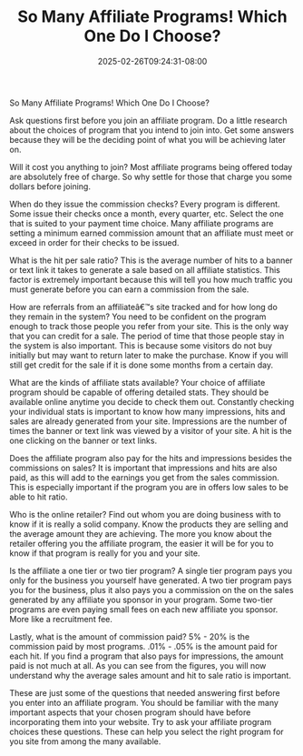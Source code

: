 ﻿---
title: "So Many Affiliate Programs! Which One Do I Choose?"
date: 2025-02-26T09:24:31-08:00
description: "10 affiliate marketing Tips for Web Success"
featured_image: "/images/10 affiliate marketing.jpg"
tags: ["10 affiliate marketing"]
---

So Many Affiliate Programs! Which One Do I Choose? 

Ask questions first before you join an affiliate program. Do a little research about the choices of program that you intend to join into. Get some answers because they will be the deciding point of what you will be achieving later on. 

Will it cost you anything to join? Most affiliate programs being offered today are absolutely free of charge. So why settle for those that charge you some dollars before joining.

When do they issue the commission checks? Every program is different. Some issue their checks once a month, every quarter, etc. Select the one that is suited to your payment time choice. Many affiliate programs are setting a minimum earned commission amount that an affiliate must meet or exceed in order for their checks to be issued. 

What is the hit per sale ratio? This is the average number of hits to a banner or text link it takes to generate a sale based on all affiliate statistics. This factor is extremely important because this will tell you how much traffic you must generate before you can earn a commission from the sale. 

How are referrals from an affiliateâ€™s site tracked and for how long do they remain in the system? You need to be confident on the program enough to track those people you refer from your site. This is the only way that you can credit for a sale. The period of time that those people stay in the system is also important. This is because some visitors do not buy initially but may want to return later to make the purchase. Know if you will still get credit for the sale if it is done some months from a certain day. 

What are the kinds of affiliate stats available? Your choice of affiliate program should be capable of offering detailed stats. They should be available online anytime you decide to check them out. Constantly checking your individual stats is important to know how many impressions, hits and sales are already generated from your site. Impressions are the number of times the banner or text link was viewed by a visitor of your site. A hit is the one clicking on the banner or text links.

Does the affiliate program also pay for the hits and impressions besides the commissions on sales? It is important that impressions and hits are also paid, as this will add to the earnings you get from the sales commission. This is especially important if the program you are in offers low sales to be able to hit ratio.

Who is the online retailer? Find out whom you are doing business with to know if it is really a solid company. Know the products they are selling and the average amount they are achieving. The more you know about the retailer offering you the affiliate program, the easier it will be for you to know if that program is really for you and your site.

Is the affiliate a one tier or two tier program? A single tier program pays you only for the business you yourself have generated. A two tier program pays you for the business, plus it also pays you a commission on the on the sales generated by any affiliate you sponsor in your program. Some two-tier programs are even paying small fees on each new affiliate you sponsor. More like a recruitment fee.

Lastly, what is the amount of commission paid? 5% - 20% is the commission paid by most programs. .01% - .05% is the amount paid for each hit. If you find a program that also pays for impressions, the amount paid is not much at all. As you can see from the figures, you will now understand why the average sales amount and hit to sale ratio is important. 

These are just some of the questions that needed answering first before you enter into an affiliate program. You should be familiar with the many important aspects that your chosen program should have before incorporating them into your website. Try to ask your affiliate program choices these questions. These can help you select the right program for you site from among the many available. 

